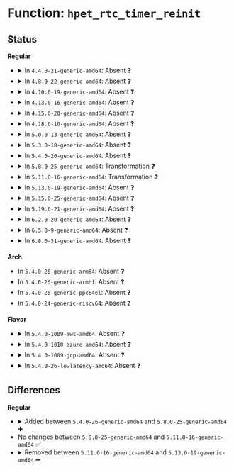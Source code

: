 # Function: <code>hpet_rtc_timer_reinit</code>

## Status
<b>Regular</b>
<ul>
<li>
<details>
<summary>In <code>4.4.0-21-generic-amd64</code>: Absent ❓</summary>

```json
{
  "name": "hpet_rtc_timer_reinit",
  "collision_type": "Unique Static",
  "inline_type": "Full",
  "funcs": [
    {
      "addr": 18446744071579248310,
      "name": "hpet_rtc_timer_reinit",
      "external": false,
      "loc": "arch/x86/kernel/hpet.c:1207",
      "file": "arch/x86/kernel/hpet.c",
      "inline": "not declared, inlined",
      "caller_inline": [
        "arch/x86/kernel/hpet.c:hpet_rtc_interrupt"
      ],
      "caller_func": []
    }
  ],
  "symbols": []
}
```
</details>
</li>
<li>
<details>
<summary>In <code>4.8.0-22-generic-amd64</code>: Absent ❓</summary>

```json
{
  "name": "hpet_rtc_timer_reinit",
  "collision_type": "Unique Static",
  "inline_type": "Full",
  "funcs": [
    {
      "addr": 18446744071579247858,
      "name": "hpet_rtc_timer_reinit",
      "external": false,
      "loc": "arch/x86/kernel/hpet.c:1204",
      "file": "arch/x86/kernel/hpet.c",
      "inline": "not declared, inlined",
      "caller_inline": [
        "arch/x86/kernel/hpet.c:hpet_rtc_interrupt"
      ],
      "caller_func": []
    }
  ],
  "symbols": []
}
```
</details>
</li>
<li>
<details>
<summary>In <code>4.10.0-19-generic-amd64</code>: Absent ❓</summary>

```json
{
  "name": "hpet_rtc_timer_reinit",
  "collision_type": "Unique Static",
  "inline_type": "Full",
  "funcs": [
    {
      "addr": 18446744071579260258,
      "name": "hpet_rtc_timer_reinit",
      "external": false,
      "loc": "arch/x86/kernel/hpet.c:1299",
      "file": "arch/x86/kernel/hpet.c",
      "inline": "not declared, inlined",
      "caller_inline": [
        "arch/x86/kernel/hpet.c:hpet_rtc_interrupt"
      ],
      "caller_func": []
    }
  ],
  "symbols": []
}
```
</details>
</li>
<li>
<details>
<summary>In <code>4.13.0-16-generic-amd64</code>: Absent ❓</summary>

```json
{
  "name": "hpet_rtc_timer_reinit",
  "collision_type": "Unique Static",
  "inline_type": "Full",
  "funcs": [
    {
      "addr": 18446744071579255961,
      "name": "hpet_rtc_timer_reinit",
      "external": false,
      "loc": "arch/x86/kernel/hpet.c:1294",
      "file": "arch/x86/kernel/hpet.c",
      "inline": "not declared, inlined",
      "caller_inline": [
        "arch/x86/kernel/hpet.c:hpet_rtc_interrupt"
      ],
      "caller_func": []
    }
  ],
  "symbols": []
}
```
</details>
</li>
<li>
<details>
<summary>In <code>4.15.0-20-generic-amd64</code>: Absent ❓</summary>

```json
{
  "name": "hpet_rtc_timer_reinit",
  "collision_type": "Unique Static",
  "inline_type": "Full",
  "funcs": [
    {
      "addr": 18446744071579272729,
      "name": "hpet_rtc_timer_reinit",
      "external": false,
      "loc": "arch/x86/kernel/hpet.c:1294",
      "file": "arch/x86/kernel/hpet.c",
      "inline": "not declared, inlined",
      "caller_inline": [
        "arch/x86/kernel/hpet.c:hpet_rtc_interrupt"
      ],
      "caller_func": []
    }
  ],
  "symbols": []
}
```
</details>
</li>
<li>
<details>
<summary>In <code>4.18.0-10-generic-amd64</code>: Absent ❓</summary>

```json
{
  "name": "hpet_rtc_timer_reinit",
  "collision_type": "Unique Static",
  "inline_type": "Full",
  "funcs": [
    {
      "addr": 18446744071579283817,
      "name": "hpet_rtc_timer_reinit",
      "external": false,
      "loc": "arch/x86/kernel/hpet.c:1294",
      "file": "arch/x86/kernel/hpet.c",
      "inline": "not declared, inlined",
      "caller_inline": [
        "arch/x86/kernel/hpet.c:hpet_rtc_interrupt"
      ],
      "caller_func": []
    }
  ],
  "symbols": []
}
```
</details>
</li>
<li>
<details>
<summary>In <code>5.0.0-13-generic-amd64</code>: Absent ❓</summary>

```json
{
  "name": "hpet_rtc_timer_reinit",
  "collision_type": "Unique Static",
  "inline_type": "Full",
  "funcs": [
    {
      "addr": 18446744071579307769,
      "name": "hpet_rtc_timer_reinit",
      "external": false,
      "loc": "arch/x86/kernel/hpet.c:1290",
      "file": "arch/x86/kernel/hpet.c",
      "inline": "not declared, inlined",
      "caller_inline": [
        "arch/x86/kernel/hpet.c:hpet_rtc_interrupt"
      ],
      "caller_func": []
    }
  ],
  "symbols": []
}
```
</details>
</li>
<li>
<details>
<summary>In <code>5.3.0-18-generic-amd64</code>: Absent ❓</summary>

```json
{
  "name": "hpet_rtc_timer_reinit",
  "collision_type": "Unique Static",
  "inline_type": "Full",
  "funcs": [
    {
      "addr": 18446744071579324026,
      "name": "hpet_rtc_timer_reinit",
      "external": false,
      "loc": "arch/x86/kernel/hpet.c:1208",
      "file": "arch/x86/kernel/hpet.c",
      "inline": "not declared, inlined",
      "caller_inline": [
        "arch/x86/kernel/hpet.c:hpet_rtc_interrupt"
      ],
      "caller_func": []
    }
  ],
  "symbols": []
}
```
</details>
</li>
<li>
<details>
<summary>In <code>5.4.0-26-generic-amd64</code>: Absent ❓</summary>

```json
{
  "name": "hpet_rtc_timer_reinit",
  "collision_type": "Unique Static",
  "inline_type": "Full",
  "funcs": [
    {
      "addr": 18446744071579328074,
      "name": "hpet_rtc_timer_reinit",
      "external": false,
      "loc": "arch/x86/kernel/hpet.c:1208",
      "file": "arch/x86/kernel/hpet.c",
      "inline": "not declared, inlined",
      "caller_inline": [
        "arch/x86/kernel/hpet.c:hpet_rtc_interrupt"
      ],
      "caller_func": []
    }
  ],
  "symbols": []
}
```
</details>
</li>
<li>
<details>
<summary>In <code>5.8.0-25-generic-amd64</code>: Transformation ❓</summary>

```c
void hpet_rtc_timer_reinit()
```

```json
{
  "name": "hpet_rtc_timer_reinit",
  "collision_type": "Unique Static",
  "inline_type": "No",
  "funcs": [
    {
      "addr": 0,
      "name": "hpet_rtc_timer_reinit",
      "external": false,
      "loc": "arch/x86/kernel/hpet.c:1208",
      "file": "arch/x86/kernel/hpet.c",
      "inline": "seen, unknown",
      "caller_inline": [],
      "caller_func": [
        "arch/x86/kernel/hpet.c:hpet_rtc_interrupt"
      ]
    }
  ],
  "symbols": [
    {
      "addr": 18446744071579356480,
      "name": "hpet_rtc_timer_reinit",
      "section": ".text",
      "bind": "STB_LOCAL",
      "size": 217
    },
    {
      "addr": 18446744071579359888,
      "name": "hpet_rtc_timer_reinit.cold",
      "section": ".text",
      "bind": "STB_LOCAL",
      "size": 20
    }
  ]
}
```
</details>
</li>
<li>
<details>
<summary>In <code>5.11.0-16-generic-amd64</code>: Transformation ❓</summary>

```c
void hpet_rtc_timer_reinit()
```

```json
{
  "name": "hpet_rtc_timer_reinit",
  "collision_type": "Unique Static",
  "inline_type": "No",
  "funcs": [
    {
      "addr": 0,
      "name": "hpet_rtc_timer_reinit",
      "external": false,
      "loc": "arch/x86/kernel/hpet.c:1318",
      "file": "arch/x86/kernel/hpet.c",
      "inline": "seen, unknown",
      "caller_inline": [],
      "caller_func": [
        "arch/x86/kernel/hpet.c:hpet_rtc_interrupt"
      ]
    }
  ],
  "symbols": [
    {
      "addr": 18446744071579356272,
      "name": "hpet_rtc_timer_reinit",
      "section": ".text",
      "bind": "STB_LOCAL",
      "size": 208
    },
    {
      "addr": 18446744071591263789,
      "name": "hpet_rtc_timer_reinit.cold",
      "section": ".text",
      "bind": "STB_LOCAL",
      "size": 20
    }
  ]
}
```
</details>
</li>
<li>
<details>
<summary>In <code>5.13.0-19-generic-amd64</code>: Absent ❓</summary>

```json
{
  "name": "hpet_rtc_timer_reinit",
  "collision_type": "Unique Static",
  "inline_type": "Full",
  "funcs": [
    {
      "addr": 0,
      "name": "hpet_rtc_timer_reinit",
      "external": false,
      "loc": "arch/x86/kernel/hpet.c:1318",
      "file": "arch/x86/kernel/hpet.c",
      "inline": "not declared, inlined",
      "caller_inline": [
        "arch/x86/kernel/hpet.c:hpet_rtc_interrupt"
      ],
      "caller_func": []
    }
  ],
  "symbols": []
}
```
</details>
</li>
<li>
<details>
<summary>In <code>5.15.0-25-generic-amd64</code>: Absent ❓</summary>

```json
{
  "name": "hpet_rtc_timer_reinit",
  "collision_type": "Unique Static",
  "inline_type": "Full",
  "funcs": [
    {
      "addr": 0,
      "name": "hpet_rtc_timer_reinit",
      "external": false,
      "loc": "arch/x86/kernel/hpet.c:1399",
      "file": "arch/x86/kernel/hpet.c",
      "inline": "not declared, inlined",
      "caller_inline": [
        "arch/x86/kernel/hpet.c:hpet_rtc_interrupt"
      ],
      "caller_func": []
    }
  ],
  "symbols": []
}
```
</details>
</li>
<li>
<details>
<summary>In <code>5.19.0-21-generic-amd64</code>: Absent ❓</summary>

```json
{
  "name": "hpet_rtc_timer_reinit",
  "collision_type": "Unique Static",
  "inline_type": "Full",
  "funcs": [
    {
      "addr": 18446744071579488496,
      "name": "hpet_rtc_timer_reinit",
      "external": false,
      "loc": "arch/x86/kernel/hpet.c:1399",
      "file": "arch/x86/kernel/hpet.c",
      "inline": "not declared, inlined",
      "caller_inline": [
        "arch/x86/kernel/hpet.c:hpet_rtc_interrupt"
      ],
      "caller_func": []
    }
  ],
  "symbols": []
}
```
</details>
</li>
<li>
<details>
<summary>In <code>6.2.0-20-generic-amd64</code>: Absent ❓</summary>

```json
{
  "name": "hpet_rtc_timer_reinit",
  "collision_type": "Unique Static",
  "inline_type": "Full",
  "funcs": [
    {
      "addr": 18446744071579582864,
      "name": "hpet_rtc_timer_reinit",
      "external": false,
      "loc": "arch/x86/kernel/hpet.c:1399",
      "file": "arch/x86/kernel/hpet.c",
      "inline": "not declared, inlined",
      "caller_inline": [
        "arch/x86/kernel/hpet.c:hpet_rtc_interrupt"
      ],
      "caller_func": []
    }
  ],
  "symbols": []
}
```
</details>
</li>
<li>
<details>
<summary>In <code>6.5.0-9-generic-amd64</code>: Absent ❓</summary>

```json
{
  "name": "hpet_rtc_timer_reinit",
  "collision_type": "Unique Static",
  "inline_type": "Full",
  "funcs": [
    {
      "addr": 18446744071579595408,
      "name": "hpet_rtc_timer_reinit",
      "external": false,
      "loc": "arch/x86/kernel/hpet.c:1401",
      "file": "arch/x86/kernel/hpet.c",
      "inline": "not declared, inlined",
      "caller_inline": [
        "arch/x86/kernel/hpet.c:hpet_rtc_interrupt"
      ],
      "caller_func": []
    }
  ],
  "symbols": []
}
```
</details>
</li>
<li>
<details>
<summary>In <code>6.8.0-31-generic-amd64</code>: Absent ❓</summary>

```json
{
  "name": "hpet_rtc_timer_reinit",
  "collision_type": "Unique Static",
  "inline_type": "Full",
  "funcs": [
    {
      "addr": 18446744071579625168,
      "name": "hpet_rtc_timer_reinit",
      "external": false,
      "loc": "arch/x86/kernel/hpet.c:1401",
      "file": "arch/x86/kernel/hpet.c",
      "inline": "not declared, inlined",
      "caller_inline": [
        "arch/x86/kernel/hpet.c:hpet_rtc_interrupt"
      ],
      "caller_func": []
    }
  ],
  "symbols": []
}
```
</details>
</li>
</ul>
<b>Arch</b>
<ul>
<li>
In <code>5.4.0-26-generic-arm64</code>: Absent ❓
</li>
<li>
In <code>5.4.0-26-generic-armhf</code>: Absent ❓
</li>
<li>
In <code>5.4.0-26-generic-ppc64el</code>: Absent ❓
</li>
<li>
In <code>5.4.0-24-generic-riscv64</code>: Absent ❓
</li>
</ul>
<b>Flavor</b>
<ul>
<li>
<details>
<summary>In <code>5.4.0-1009-aws-amd64</code>: Absent ❓</summary>

```json
{
  "name": "hpet_rtc_timer_reinit",
  "collision_type": "Unique Static",
  "inline_type": "Full",
  "funcs": [
    {
      "addr": 18446744071579323978,
      "name": "hpet_rtc_timer_reinit",
      "external": false,
      "loc": "arch/x86/kernel/hpet.c:1208",
      "file": "arch/x86/kernel/hpet.c",
      "inline": "not declared, inlined",
      "caller_inline": [
        "arch/x86/kernel/hpet.c:hpet_rtc_interrupt"
      ],
      "caller_func": []
    }
  ],
  "symbols": []
}
```
</details>
</li>
<li>
<details>
<summary>In <code>5.4.0-1010-azure-amd64</code>: Absent ❓</summary>

```json
{
  "name": "hpet_rtc_timer_reinit",
  "collision_type": "Unique Static",
  "inline_type": "Full",
  "funcs": [
    {
      "addr": 18446744071579258490,
      "name": "hpet_rtc_timer_reinit",
      "external": false,
      "loc": "arch/x86/kernel/hpet.c:1208",
      "file": "arch/x86/kernel/hpet.c",
      "inline": "not declared, inlined",
      "caller_inline": [
        "arch/x86/kernel/hpet.c:hpet_rtc_interrupt"
      ],
      "caller_func": []
    }
  ],
  "symbols": []
}
```
</details>
</li>
<li>
<details>
<summary>In <code>5.4.0-1009-gcp-amd64</code>: Absent ❓</summary>

```json
{
  "name": "hpet_rtc_timer_reinit",
  "collision_type": "Unique Static",
  "inline_type": "Full",
  "funcs": [
    {
      "addr": 18446744071579323898,
      "name": "hpet_rtc_timer_reinit",
      "external": false,
      "loc": "arch/x86/kernel/hpet.c:1208",
      "file": "arch/x86/kernel/hpet.c",
      "inline": "not declared, inlined",
      "caller_inline": [
        "arch/x86/kernel/hpet.c:hpet_rtc_interrupt"
      ],
      "caller_func": []
    }
  ],
  "symbols": []
}
```
</details>
</li>
<li>
<details>
<summary>In <code>5.4.0-26-lowlatency-amd64</code>: Absent ❓</summary>

```json
{
  "name": "hpet_rtc_timer_reinit",
  "collision_type": "Unique Static",
  "inline_type": "Full",
  "funcs": [
    {
      "addr": 18446744071579332186,
      "name": "hpet_rtc_timer_reinit",
      "external": false,
      "loc": "arch/x86/kernel/hpet.c:1208",
      "file": "arch/x86/kernel/hpet.c",
      "inline": "not declared, inlined",
      "caller_inline": [
        "arch/x86/kernel/hpet.c:hpet_rtc_interrupt"
      ],
      "caller_func": []
    }
  ],
  "symbols": []
}
```
</details>
</li>
</ul>

## Differences
<b>Regular</b>
<ul>
<li>
<details>
<summary>Added between <code>5.4.0-26-generic-amd64</code> and <code>5.8.0-25-generic-amd64</code> ➕</summary>

```c
void hpet_rtc_timer_reinit()
```
</details>
</li>
<li>
No changes between <code>5.8.0-25-generic-amd64</code> and <code>5.11.0-16-generic-amd64</code> ✅
</li>
<li>
<details>
<summary>Removed between <code>5.11.0-16-generic-amd64</code> and <code>5.13.0-19-generic-amd64</code> ➖</summary>

```c
void hpet_rtc_timer_reinit()
```
</details>
</li>
</ul>
